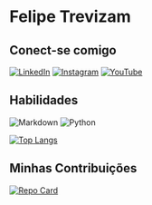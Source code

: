 # Felipe Trevizam
## Conect-se comigo
[![LinkedIn](https://img.shields.io/badge/LinkedIn-FFF?style=for-the-badge&logo=linkedin&logoColor=0E76A8)](https://www.linkedin.com/in/felipe-trevizam/)
[![Instagram](https://img.shields.io/badge/Instagram-FFF?style=for-the-badge&logo=instagram)](https://www.instagram.com/felipe.trevizam/)
[![YouTube](https://img.shields.io/badge/YouTube-FF0000?style=for-the-badge&logo=youtube&logoColor=white)](https://www.youtube.com/channel/UC7G1bKPS8FD4M4ZEgBQFfUA)

## Habilidades
![Markdown](https://img.shields.io/badge/Markdown-000?style=for-the-badge&logo=markdown)
![Python](https://img.shields.io/badge/Python-000?style=for-the-badge&logo=python)

[![Top Langs](https://github-readme-stats.vercel.app/api/top-langs/?username=Felipetrevizam)](https://github.com/anuraghazra/github-readme-stats)

## Minhas Contribuições
[![Repo Card](https://github-readme-stats.vercel.app/api/pin/?username=Felipetrevizam&repo=dio-lab-open-source&bg_color=FFF&border_color=30A3DC&show_icons=true&icon_color=30A3DC&title_color=2f80ed&text_color=000)](https://github.com/SEUUSERNAME/SEUREPOSITORIO)
